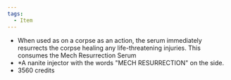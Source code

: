 ```yaml
---
tags:
  - Item
---
```

- When used as on a corpse as an action, the serum immediately resurrects the corpse healing any life-threatening injuries. This consumes the Mech Resurrection Serum
- *A nanite injector with the words "MECH RESURRECTION" on the side.
- 3560 credits
